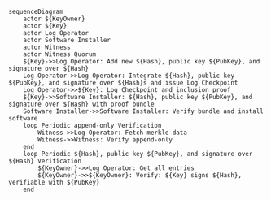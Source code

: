 <!--- This content generated with:
go run github.com/google/trillian/docs/claimantmodel/experimental/cmd/render@master --full_model_file ./docs/claimantmodel/rekor/key/full.yaml 
-->
```mermaid
sequenceDiagram
    actor ${KeyOwner}
    actor ${Key}
    actor Log Operator
    actor Software Installer
    actor Witness
    actor Witness Quorum
    ${Key}->>Log Operator: Add new ${Hash}, public key ${PubKey}, and signature over ${Hash}
    Log Operator->>Log Operator: Integrate ${Hash}, public key ${PubKey}, and signature over ${Hash}s and issue Log Checkpoint
    Log Operator->>${Key}: Log Checkpoint and inclusion proof
    ${Key}->>Software Installer: ${Hash}, public key ${PubKey}, and signature over ${Hash} with proof bundle
    Software Installer->>Software Installer: Verify bundle and install software
    loop Periodic append-only Verification
        Witness->>Log Operator: Fetch merkle data
        Witness->>Witness: Verify append-only
    end
    loop Periodic ${Hash}, public key ${PubKey}, and signature over ${Hash} Verification
        ${KeyOwner}->>Log Operator: Get all entries
        ${KeyOwner}->>${KeyOwner}: Verify: ${Key} signs ${Hash}, verifiable with ${PubKey}
    end
```
